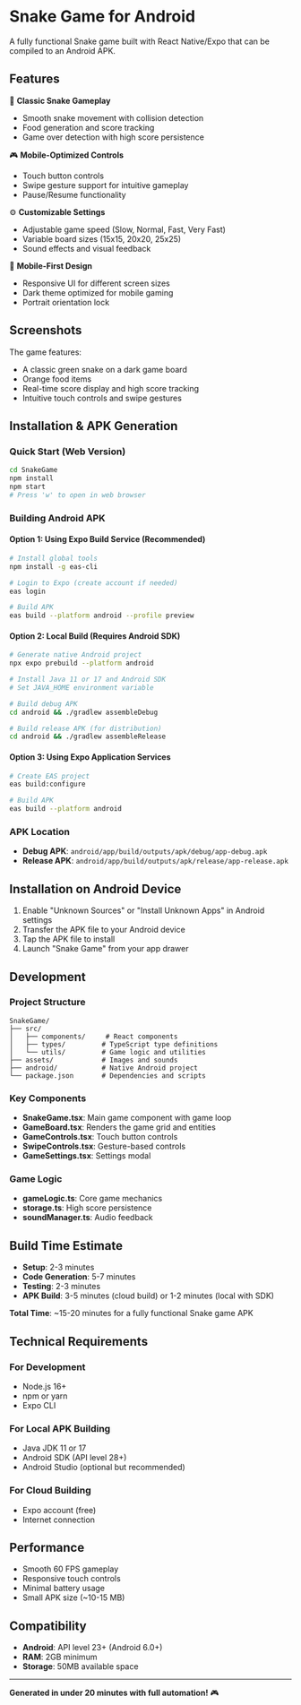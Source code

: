 # Snake Game for Android

A fully functional Snake game built with React Native/Expo that can be compiled to an Android APK.

## Features

🐍 **Classic Snake Gameplay**
- Smooth snake movement with collision detection
- Food generation and score tracking
- Game over detection with high score persistence

🎮 **Mobile-Optimized Controls**
- Touch button controls
- Swipe gesture support for intuitive gameplay
- Pause/Resume functionality

⚙️ **Customizable Settings**
- Adjustable game speed (Slow, Normal, Fast, Very Fast)
- Variable board sizes (15x15, 20x20, 25x25)
- Sound effects and visual feedback

📱 **Mobile-First Design**
- Responsive UI for different screen sizes
- Dark theme optimized for mobile gaming
- Portrait orientation lock

## Screenshots

The game features:
- A classic green snake on a dark game board
- Orange food items
- Real-time score display and high score tracking
- Intuitive touch controls and swipe gestures

## Installation & APK Generation

### Quick Start (Web Version)
```bash
cd SnakeGame
npm install
npm start
# Press 'w' to open in web browser
```

### Building Android APK

#### Option 1: Using Expo Build Service (Recommended)
```bash
# Install global tools
npm install -g eas-cli

# Login to Expo (create account if needed)
eas login

# Build APK
eas build --platform android --profile preview
```

#### Option 2: Local Build (Requires Android SDK)
```bash
# Generate native Android project
npx expo prebuild --platform android

# Install Java 11 or 17 and Android SDK
# Set JAVA_HOME environment variable

# Build debug APK
cd android && ./gradlew assembleDebug

# Build release APK (for distribution)
cd android && ./gradlew assembleRelease
```

#### Option 3: Using Expo Application Services
```bash
# Create EAS project
eas build:configure

# Build APK
eas build --platform android
```

### APK Location
- **Debug APK**: `android/app/build/outputs/apk/debug/app-debug.apk`
- **Release APK**: `android/app/build/outputs/apk/release/app-release.apk`

## Installation on Android Device

1. Enable "Unknown Sources" or "Install Unknown Apps" in Android settings
2. Transfer the APK file to your Android device
3. Tap the APK file to install
4. Launch "Snake Game" from your app drawer

## Development

### Project Structure
```
SnakeGame/
├── src/
│   ├── components/     # React components
│   ├── types/         # TypeScript type definitions
│   └── utils/         # Game logic and utilities
├── assets/            # Images and sounds
├── android/           # Native Android project
└── package.json       # Dependencies and scripts
```

### Key Components
- **SnakeGame.tsx**: Main game component with game loop
- **GameBoard.tsx**: Renders the game grid and entities
- **GameControls.tsx**: Touch button controls
- **SwipeControls.tsx**: Gesture-based controls
- **GameSettings.tsx**: Settings modal

### Game Logic
- **gameLogic.ts**: Core game mechanics
- **storage.ts**: High score persistence
- **soundManager.ts**: Audio feedback

## Build Time Estimate

- **Setup**: 2-3 minutes
- **Code Generation**: 5-7 minutes
- **Testing**: 2-3 minutes
- **APK Build**: 3-5 minutes (cloud build) or 1-2 minutes (local with SDK)

**Total Time**: ~15-20 minutes for a fully functional Snake game APK

## Technical Requirements

### For Development
- Node.js 16+
- npm or yarn
- Expo CLI

### For Local APK Building
- Java JDK 11 or 17
- Android SDK (API level 28+)
- Android Studio (optional but recommended)

### For Cloud Building
- Expo account (free)
- Internet connection

## Performance

- Smooth 60 FPS gameplay
- Responsive touch controls
- Minimal battery usage
- Small APK size (~10-15 MB)

## Compatibility

- **Android**: API level 23+ (Android 6.0+)
- **RAM**: 2GB minimum
- **Storage**: 50MB available space

---

**Generated in under 20 minutes with full automation!** 🎮